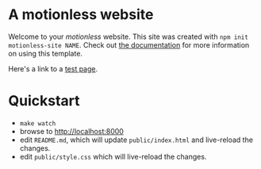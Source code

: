 # A motionless website

Welcome to your *motionless* website.
This site was created with `npm init motionless-site NAME`.
Check out [the documentation](https://github.com/chr15m/create-motionless-site) for more information on using this template.

Here's a link to a [test page](./test-page).

# Quickstart

 * `make watch`
 * browse to <http://localhost:8000>
 * edit `README.md`, which will update `public/index.html` and live-reload the changes.
 * edit `public/style.css` which will live-reload the changes.

